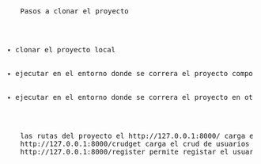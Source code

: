 <p><pre>
    Pasos a clonar el proyecto
    <ul>
        <li>clonar el proyecto local</li>     
        <li>ejecutar en el entorno donde se correra el proyecto composer install</li>
        <li>ejecutar en el entorno donde se correra el proyecto en otro consola npm i && npm run dev</li>
    </ul>
    las rutas del proyecto el http://127.0.0.1:8000/ carga el login
    http://127.0.0.1:8000/crudget carga el crud de usuarios
    http://127.0.0.1:8000/register permite registar el usuario
</pre> </p>


</p>


